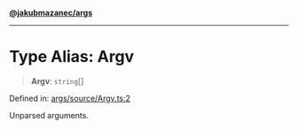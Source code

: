 [**@jakubmazanec/args**](../README.md)

---

# Type Alias: Argv

> **Argv**: `string`[]

Defined in:
[args/source/Argv.ts:2](https://github.com/jakubmazanec/tools/blob/dd3219e5c9e39fb2c6c2fa06c4f20acd2118ac84/packages/args/source/Argv.ts#L2)

Unparsed arguments.
